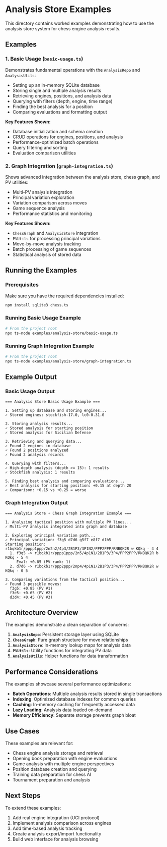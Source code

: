 # Analysis Store Examples

This directory contains worked examples demonstrating how to use the analysis store system for chess engine analysis results.

## Examples

### 1. Basic Usage (`basic-usage.ts`)

Demonstrates fundamental operations with the `AnalysisRepo` and `AnalysisUtils`:

- Setting up an in-memory SQLite database
- Storing single and multiple analysis results
- Retrieving engines, positions, and analysis data
- Querying with filters (depth, engine, time range)
- Finding the best analysis for a position
- Comparing evaluations and formatting output

**Key Features Shown:**
- Database initialization and schema creation
- CRUD operations for engines, positions, and analysis
- Performance-optimized batch operations
- Query filtering and sorting
- Evaluation comparison utilities

### 2. Graph Integration (`graph-integration.ts`)

Shows advanced integration between the analysis store, chess graph, and PV utilities:

- Multi-PV analysis integration
- Principal variation exploration
- Variation comparison across moves
- Game sequence analysis
- Performance statistics and monitoring

**Key Features Shown:**
- `ChessGraph` and `AnalysisStore` integration
- `PVUtils` for processing principal variations
- Move-by-move analysis tracking
- Batch processing of game sequences
- Statistical analysis of stored data

## Running the Examples

### Prerequisites

Make sure you have the required dependencies installed:

```bash
npm install sqlite3 chess.ts
```

### Running Basic Usage Example

```bash
# From the project root
npx ts-node examples/analysis-store/basic-usage.ts
```

### Running Graph Integration Example

```bash
# From the project root
npx ts-node examples/analysis-store/graph-integration.ts
```

## Example Output

### Basic Usage Output
```
=== Analysis Store Basic Usage Example ===

1. Setting up database and storing engines...
✓ Stored engines: stockfish-17.0, lc0-0.31.0

2. Storing analysis results...
✓ Stored analysis for starting position
✓ Stored analysis for Sicilian Defense

3. Retrieving and querying data...
✓ Found 2 engines in database
✓ Found 2 positions analyzed
✓ Found 2 analysis records

4. Querying with filters...
✓ High-depth analysis (depth >= 15): 1 results
✓ Stockfish analysis: 1 results

5. Finding best analysis and comparing evaluations...
✓ Best analysis for starting position: +0.15 at depth 20
✓ Comparison: +0.15 vs +0.25 = worse
```

### Graph Integration Output
```
=== Analysis Store + Chess Graph Integration Example ===

1. Analyzing tactical position with multiple PV lines...
✓ Multi-PV analysis integrated into graph and database

2. Exploring principal variation path...
✓ Principal variation: f3g5 d7d6 g5f7 e8f7 d1h5
Starting position: r1bqkb1r/pppp1ppp/2n2n2/4p3/2B1P3/3P1N2/PPP2PPP/RNBQK2R w KQkq - 4 4
  1. f3g5 -> r1bqkb1r/pppp1ppp/2n5/4p1N1/2B1P3/3P4/PPP2PPP/RNBQK2R b KQkq - 5 4
     Eval: +0.85 (PV rank: 1)
  2. d7d6 -> r1bqkb1r/ppp2ppp/2np4/4p1N1/2B1P3/3P4/PPP2PPP/RNBQK2R w KQkq - 0 5

3. Comparing variations from the tactical position...
✓ Found 3 possible moves:
  f3g5: +0.85 (PV #1)
  f3e5: +0.65 (PV #2)
  d3d4: +0.45 (PV #3)
```

## Architecture Overview

The examples demonstrate a clean separation of concerns:

1. **`AnalysisRepo`**: Persistent storage layer using SQLite
2. **`ChessGraph`**: Pure graph structure for move relationships
3. **`AnalysisStore`**: In-memory lookup maps for analysis data
4. **`PVUtils`**: Utility functions for integrating PV data
5. **`AnalysisUtils`**: Helper functions for data transformation

## Performance Considerations

The examples showcase several performance optimizations:

- **Batch Operations**: Multiple analysis results stored in single transactions
- **Indexing**: Optimized database indexes for common queries
- **Caching**: In-memory caching for frequently accessed data
- **Lazy Loading**: Analysis data loaded on-demand
- **Memory Efficiency**: Separate storage prevents graph bloat

## Use Cases

These examples are relevant for:

- Chess engine analysis storage and retrieval
- Opening book preparation with engine evaluations
- Game analysis with multiple engine perspectives
- Position database creation and querying
- Training data preparation for chess AI
- Tournament preparation and analysis

## Next Steps

To extend these examples:

1. Add real engine integration (UCI protocol)
2. Implement analysis comparison across engines
3. Add time-based analysis tracking
4. Create analysis export/import functionality
5. Build web interface for analysis browsing
